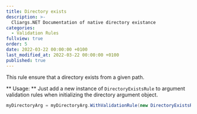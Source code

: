 ```yaml
---
title: Directory exists
description: >-
  Cliargs.NET Documentation of native directory existance
categories:
  - Validation Rules
fullview: true
order: 5
date: 2022-03-22 00:00:00 +0100
last_modified_at: 2022-03-22 00:00:00 +0100
published: true
---
```



This rule ensure that a directory exists from a given path.

** Usage: ** 
Just add a new instance of `DirectoryExistsRule` to argument validation rules when initializing the directory argument object.
```csharp
myDirectoryArg = myDirectoryArg.WithValidationRule(new DirectoryExistsRule());
```